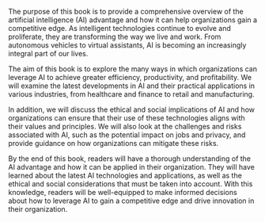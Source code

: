 
The purpose of this book is to provide a comprehensive overview of the artificial intelligence (AI) advantage and how it can help organizations gain a competitive edge. As intelligent technologies continue to evolve and proliferate, they are transforming the way we live and work. From autonomous vehicles to virtual assistants, AI is becoming an increasingly integral part of our lives.

The aim of this book is to explore the many ways in which organizations can leverage AI to achieve greater efficiency, productivity, and profitability. We will examine the latest developments in AI and their practical applications in various industries, from healthcare and finance to retail and manufacturing.

In addition, we will discuss the ethical and social implications of AI and how organizations can ensure that their use of these technologies aligns with their values and principles. We will also look at the challenges and risks associated with AI, such as the potential impact on jobs and privacy, and provide guidance on how organizations can mitigate these risks.

By the end of this book, readers will have a thorough understanding of the AI advantage and how it can be applied in their organization. They will have learned about the latest AI technologies and applications, as well as the ethical and social considerations that must be taken into account. With this knowledge, readers will be well-equipped to make informed decisions about how to leverage AI to gain a competitive edge and drive innovation in their organization.
